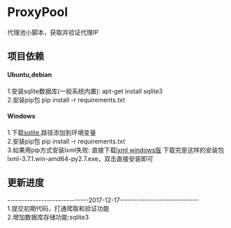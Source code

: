 # ProxyPool
代理池小脚本，获取并验证代理IP

## 项目依赖

#### Ubuntu,debian

1.安装sqlite数据库(一般系统内置):
apt-get install sqlite3
<br/>
2.安装pip包
pip install -r requirements.txt
<br/>

#### Windows

1.下载[sqlite](http://www.sqlite.org/download.html),路径添加到环境变量
<br/>
2.安装pip包
pip install -r requirements.txt
<br/>
3.如果用pip方式安装lxml失败:
直接下载[lxml windows版](https://pypi.python.org/pypi/lxml/)
下载完是这样的安装包lxml-3.7.1.win-amd64-py2.7.exe，双击直接安装即可
<br/>

## 更新进度

-----------------------------2017-12-17----------------------------
<br/>
1.提交初期代码，打通爬取和验证功能
<br/>
2.增加数据库存储功能:sqlite3
<br/>
